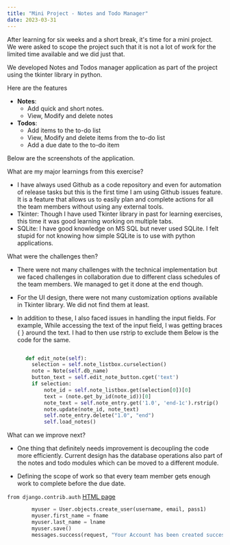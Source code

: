 ```yaml
---
title: "Mini Project - Notes and Todo Manager"
date: 2023-03-31
---
```


After learning for six weeks and a short break, it's time for a mini project. We were asked to scope the project such that it is not a lot of work for the limited time available and we did just that.

We developed Notes and Todos manager application as part of the project using the tkinter library in python.

Here are the features 

- **Notes**:
  - Add quick and short notes.  
  - View, Modify and delete notes
- **Todos**:
  - Add items to the to-do list
  - View, Modify and delete items from the to-do list
  - Add a due date to the to-do item

Below are the screenshots of the application. 

  <Images to paste>

What are my major learnings from this exercise?

- I have always used Github as a code repository and even for automation of release tasks but this is the first time I am using Github issues feature. It is a feature that allows us to easily plan and complete actions for all the team members without using any external tools. 
- Tkinter: Though I have used Tkinter library in past for learning exercises, this time it was good learning working on multiple tabs. 
- SQLite: I have good knowledge on MS SQL but never used SQLite. I felt stupid for not knowing how simple SQLite is to use with python applications. 

What were the challenges then?

- There were not many challenges with the technical implementation but we faced challenges in collaboration due to different class schedules of the team members. We managed to get it done at the end though.

- For the UI design, there were not many customization options available in Tkinter library. We did not find them at least.
- In addition to these, I also faced issues in handling the input fields. For example, While accessing the text of the input field, I was getting braces { } around the text. I had to then use rstrip to exclude them Below is the code for the same.

```python

      def edit_note(self):
        selection = self.note_listbox.curselection()
        note = Note(self.db_name)
        button_text = self.edit_note_button.cget('text')
        if selection:
            note_id = self.note_listbox.get(selection[0])[0]
            text = (note.get_by_id(note_id))[0]
            note_text = self.note_entry.get('1.0', 'end-1c').rstrip()
            note.update(note_id, note_text)
            self.note_entry.delete("1.0", "end")
            self.load_notes()
```

What can we improve next?

- One thing that definitely needs improvement is decoupling the code more efficiently. Current design has the database operations also part of the notes and todo modules which can be moved to a different module.

- Defining the scope of work so that every team member gets enough work to complete before the due date.




<code>from django.contrib.auth</code>
<a href="https://github.com/AbhilashKotha/CSCI5300_LanguageLearning_Abhilash/blob/main/PythonFiles/week5\firstWebapplicationWithDjango/authentication/templates/authentication/signup.html">HTML page</a> 
```python
        myuser = User.objects.create_user(username, email, pass1)
        myuser.first_name = fname
        myuser.last_name = lname
        myuser.save()
        messages.success(request, "Your Account has been created succesfully!")
```

